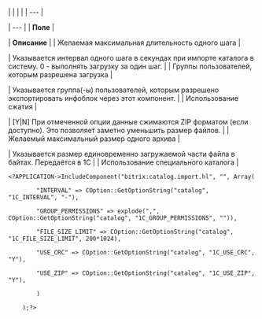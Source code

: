 |  |  |  |
| --- |

| --- |
| **Поле** |

| **Описание** |
| Желаемая максимальная длительность одного шага |

| Указывается интервал одного шага в секундах при импорте каталога в систему. 0 - выполнять загрузку за один шаг. |
| Группы пользователей, которым разрешена загрузка |

| Указывается группа(-ы) пользователей, которым разрешено экспортировать инфоблок через этот компонент. |
| Использование сжатия |

| [Y|N] При отмеченной опции данные сжимаются ZIP форматом (если доступно). Это позволяет заметно уменьшить размер файлов. |
| Желаемый максимальный размер одного архива |

| Указывается размер единовременно загружаемой части файла в байтах. Передаётся в 1С |
| Использование специального каталога |

```
<?APPLICATION->IncludeComponent("bitrix:catalog.import.hl", "", Array(

        "INTERVAL" => COption::GetOptionString("catalog", "1C_INTERVAL", "-"),

        "GROUP_PERMISSIONS" => explode(",", COption::GetOptionString("catalog", "1C_GROUP_PERMISSIONS", "")),

        "FILE_SIZE_LIMIT" => COption::GetOptionString("catalog", "1C_FILE_SIZE_LIMIT", 200*1024),

        "USE_CRC" => COption::GetOptionString("catalog", "1C_USE_CRC", "Y"),

        "USE_ZIP" => COption::GetOptionString("catalog", "1C_USE_ZIP", "Y"),

        )

    );?>


```